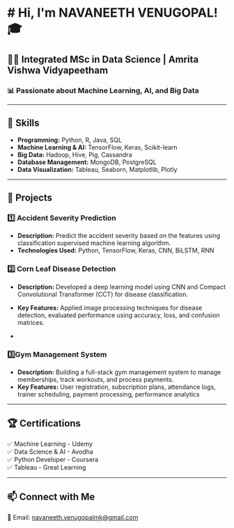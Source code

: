 # # Hi, I'm NAVANEETH VENUGOPAL! 🎓

## 👨‍🎓 Integrated MSc in Data Science | Amrita Vishwa Vidyapeetham

### 📊 Passionate about Machine Learning, AI, and Big Data

---

## 🔧 Skills

- **Programming:** Python, R, Java, SQL
- **Machine Learning & AI:** TensorFlow, Keras, Scikit-learn
- **Big Data:** Hadoop, Hive, Pig, Cassandra
- **Database Management:** MongoDB, PostgreSQL
- **Data Visualization:** Tableau, Seaborn, Matplotlib, Plotly

---

## 📂 Projects

### 1️⃣ Accident Severity Prediction
- **Description:** Predict the accident severity based on the features using classification supervised machine learning algorithm.
- **Technologies Used:** Python, TensorFlow, Keras, CNN, BiLSTM, RNN

### 2️⃣ Corn Leaf Disease Detection
- **Description:** Developed a deep learning model using CNN and Compact Convolutional Transformer (CCT) for disease classification.

- **Key Features:** Applied image processing techniques for disease detection, evaluated performance using accuracy, loss, and confusion matrices.
- 
### 3️⃣Gym Management System
- **Description:** Building a full-stack gym management system to manage memberships, track workouts, and process payments.
- **Key Features:** User registration, subscription plans, attendance logs, trainer scheduling, payment processing, performance analytics

---

## 🏆 Certifications

✅ Machine Learning - Udemy  
✅ Data Science & AI - Avodha  
✅ Python Developer - Coursera  
✅ Tableau - Great Learning  

---

## 📫 Connect with Me
📧 Email: navaneeth.venugopalmk@gmail.com
